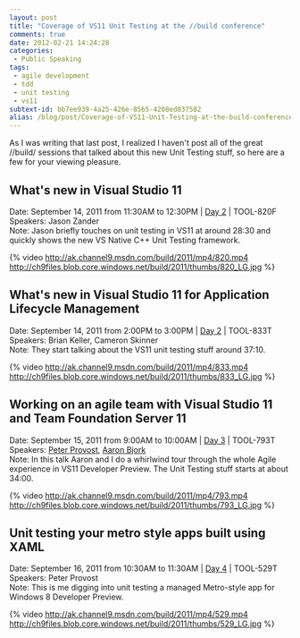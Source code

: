 ```yaml
---
layout: post
title: "Coverage of VS11 Unit Testing at the //build conference"
comments: true
date: 2012-02-21 14:24:28
categories:
 - Public Speaking
tags:
 - agile development
 - tdd
 - unit testing
 - vs11
subtext-id: bb7ee939-4a25-426e-8565-4208ed837582
alias: /blog/post/Coverage-of-VS11-Unit-Testing-at-the-build-conference.aspx
---
```


As I was writing that last post, I realized I haven't post all of the great //build/ sessions that talked about this new Unit Testing stuff, so here are a few for your viewing pleasure.

<!-- more -->

## What's new in Visual Studio 11

Date: September 14, 2011 from 11:30AM to 12:30PM | [Day 2](http://channel9.msdn.com/Events/BUILD/BUILD2011?d=2) | TOOL-820F   
Speakers: Jason Zander   
Note: Jason briefly touches on unit testing in VS11 at around 28:30 and quickly shows the new VS Native C++ Unit Testing framework.

{% video http://ak.channel9.msdn.com/build/2011/mp4/820.mp4 http://ch9files.blob.core.windows.net/build/2011/thumbs/820_LG.jpg %}

## What's new in Visual Studio 11 for Application Lifecycle Management

Date: September 14, 2011 from 2:00PM to 3:00PM | [Day 2](http://channel9.msdn.com/Events/BUILD/BUILD2011?d=2) | TOOL-833T   
Speakers: Brian Keller, Cameron Skinner   
Note: They start talking about the VS11 unit testing stuff around 37:10.

{% video http://ak.channel9.msdn.com/build/2011/mp4/833.mp4 http://ch9files.blob.core.windows.net/build/2011/thumbs/833_LG.jpg %}

## Working on an agile team with Visual Studio 11 and Team Foundation Server 11

Date: September 15, 2011 from 9:00AM to 10:00AM | [Day 3](http://channel9.msdn.com/Events/BUILD/BUILD2011?d=3) | TOOL-793T   
Speakers: [Peter Provost](http://channel9.msdn.com/Events/Speakers/peter+provost), [Aaron Bjork](http://channel9.msdn.com/Events/Speakers/aaron+bjork)   
Note: In this talk Aaron and I do a whirlwind tour through the whole Agile experience in VS11 Developer Preview. The Unit Testing stuff starts at about 34:00.

{% video http://ak.channel9.msdn.com/build/2011/mp4/793.mp4 http://ch9files.blob.core.windows.net/build/2011/thumbs/793_LG.jpg %}

## Unit testing your metro style apps built using XAML

Date: September 16, 2011 from 10:30AM to 11:30AM | [Day 4](http://channel9.msdn.com/Events/BUILD/BUILD2011?d=4) | TOOL-529T   
Speakers: Peter Provost   
Note: This is me digging into unit testing a managed Metro-style app for Windows 8 Developer Preview.

{% video http://ak.channel9.msdn.com/build/2011/mp4/529.mp4 http://ch9files.blob.core.windows.net/build/2011/thumbs/529_LG.jpg %}
